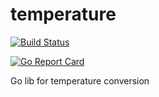 # temperature
[![Build Status](https://travis-ci.org/yanndr/temperature.svg?branch=master)](https://travis-ci.org/yanndr/temperature)

[![Go Report Card](https://goreportcard.com/badge/github.com/yanndr/temperature)](https://goreportcard.com/report/github.com/yanndr/temperature)

Go lib for temperature conversion
